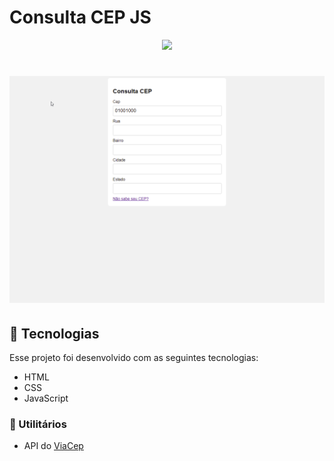 # Consulta CEP JS


<p align="center">
<img src="http://img.shields.io/static/v1?label=STATUS&message=CONCLUIDO&color=orange&style=for-the-badge"/>
</p>

<h1 align="center">
    <img  src="./gif/consulta-CEP.gif" />
</h1>


## 🚀 Tecnologias

Esse projeto foi desenvolvido com as seguintes tecnologias:

- HTML
- CSS
- JavaScript


### 📑 Utilitários
- API do [ViaCep](https://viacep.com.br/)
